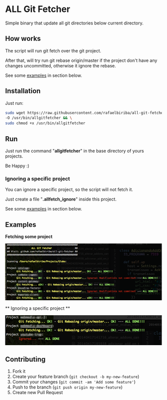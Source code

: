 # ALL Git Fetcher

Simple binary that update all git directories below current directory.

## How works

The script will run git fetch over the git project.

After that, will try run git rebase origin/master if the project don't have any changes uncommitted, otherwise it ignore the rebase.

See some [examples](#examples) in section below.

## Installation

Just run:

```bash
sudo wget https://raw.githubusercontent.com/rafaelbiriba/all-git-fetcher/master/bin/allgitfetcher \
-O /usr/bin/allgitfetcher && \
sudo chmod +x /usr/bin/allgitfetcher
```

## Run

Just run the command "**allgitfetcher**" in the base directory of yours projects.

Be Happy :)

### Ignoring a specific project

You can ignore a specific project, so the script will not fetch it.

Just create a file "**.allfetch_ignore**" inside this project.

See some [examples](#examples) in section below.

## Examples
**Fetching some project**

![Example](docs/example.png)


** Ignoring a specific project **

![Example](docs/ignore-example.png)

## Contributing

1. Fork it
2. Create your feature branch (`git checkout -b my-new-feature`)
3. Commit your changes (`git commit -am 'Add some feature'`)
4. Push to the branch (`git push origin my-new-feature`)
5. Create new Pull Request
